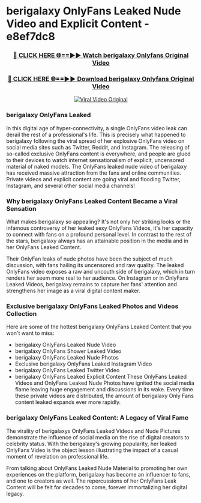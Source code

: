 # berigalaxy OnlyFans Leaked Nude Video and Explicit Content - e8ef7dc8

<div align="center">

### [🔴 CLICK HERE 🌐==►► Watch berigalaxy Onlyfans Original Video](https://aff.leakpic.com/?utm_medium=9dac6e3e92780789e695eb65dc45befdb20081c8&utm_campaign=Link_for_leakpic_com)

### [🔴 CLICK HERE 🌐==►► Download berigalaxy Onlyfans Original Video](https://aff.leakpic.com/?utm_medium=9dac6e3e92780789e695eb65dc45befdb20081c8&utm_campaign=Link_for_leakpic_com)

[![Viral Video Original](https://i.ibb.co.com/xMMVF88/686577567.gif)](https://aff.leakpic.com/?utm_medium=9dac6e3e92780789e695eb65dc45befdb20081c8&utm_campaign=Link_for_leakpic_com)

</div>

### berigalaxy OnlyFans Leaked
In this digital age of hyper-connectivity, a single OnlyFans video leak can derail the rest of a professional's life. This is precisely what happened to berigalaxy following the viral spread of her explosive OnlyFans video on social media sites such as Twitter, Reddit, and Instagram. The releasing of so-called exclusive OnlyFans content is everywhere, and people are glued to their devices to watch internet sensationalism of explicit, uncensored material of naked models. 
The OnlyFans leaked nude video of berigalaxy has received massive attraction from the fans and online communities. Private videos and explicit content are going viral and flooding Twitter, Instagram, and several other social media channels!

### Why berigalaxy OnlyFans Leaked Content Became a Viral Sensation
What makes berigalaxy so appealing? It's not only her striking looks or the infamous controversy of her leaked sexy OnlyFans Videos, it's her capacity to connect with fans on a profound personal level. In contrast to the rest of the stars, berigalaxy always has an attainable position in the media and in her OnlyFans Leaked Content.

Their OnlyFan leaks of nude photos have been the subject of much discussion, with fans hailing its uncensored and raw quality. The leaked OnlyFans video exposes a raw and uncouth side of berigalaxy, which in turn renders her seem more real to her audience. On Instagram or in OnlyFans Leaked Videos, berigalaxy remains to capture her fans' attention and strengthens her image as a viral digital content maker.

### Exclusive berigalaxy OnlyFans Leaked Photos and Videos Collection
Here are some of the hottest berigalaxy OnlyFans Leaked Content that you won't want to miss:
- berigalaxy OnlyFans Leaked Nude Video
- berigalaxy OnlyFans Shower Leaked Video
- berigalaxy OnlyFans Leaked Nude Photos
- Exclusive berigalaxy OnlyFans Leaked Instagram Video
- berigalaxy OnlyFans Leaked Twitter Video
- berigalaxy OnlyFans Leaked Explicit Content
These OnlyFans Leaked Videos and OnlyFans Leaked Nude Photos have ignited the social media flame leaving huge engagement and discussions in its wake. Every time these private videos are distributed, the amount of berigalaxy Only Fans content leaked expands ever more rapidly.

### berigalaxy OnlyFans Leaked Content: A Legacy of Viral Fame
The virality of berigalaxys OnlyFans Leaked Videos and Nude Pictures demonstrate the influence of social media on the rise of digital creators to celebrity status. With the berigalaxy's growing popularity, her leaked OnlyFans Video is the object lesson illustrating the impact of a casual moment of revelation on professional life.

From talking about OnlyFans Leaked Nude Material to promoting her own experiences on the platform, berigalaxy has become an influencer to fans, and one to creators as well. The repercussions of her OnlyFans Leak Content will be felt for decades to come, forever immortalizing her digital legacy.
